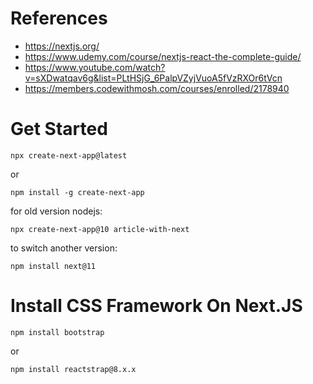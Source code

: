 # References

- https://nextjs.org/
- https://www.udemy.com/course/nextjs-react-the-complete-guide/
- https://www.youtube.com/watch?v=sXDwatqav6g&list=PLtHSjG_6PalpVZyjVuoA5fVzRXOr6tVcn
- https://members.codewithmosh.com/courses/enrolled/2178940

# Get Started

```
npx create-next-app@latest
```

or

```
npm install -g create-next-app
```

for old version nodejs: 

```
npx create-next-app@10 article-with-next
```

to switch another version: 

```
npm install next@11
```

# Install CSS Framework On Next.JS

```
npm install bootstrap
```

or

```
npm install reactstrap@8.x.x
```